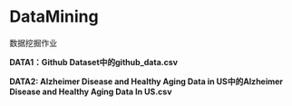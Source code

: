 # DataMining
数据挖掘作业

**DATA1：Github Dataset中的github_data.csv**

**DATA2:   Alzheimer Disease and Healthy Aging Data in US中的Alzheimer Disease and Healthy Aging Data In US.csv**
